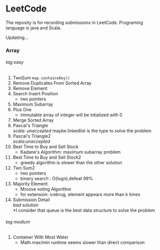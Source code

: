# LeetCode
The reposity is for recording submissions in LeetCode. Programing language is java and Scala. 

Updating...

### Array

###### *tag easy*

1. TwoSum
   `map.containsKey()`
2. Remove Duplicates From Sorted Array
3. Remove Element
4. Search Insert Position 
   * two pointers
5. Maximum Subarray
6. Plus One  
   * immutable array of integer will be intialized with 0
7. Merge Sorted Array
8. Pascal's Triangle  
   *scala: unaccepted* maybe linkedlist is the type to solve the problem  
9. Pascal's Triangle2   
   *scala:unaccepted*  
10. Best Time to Buy and Sell Stock  
    * Kadane's Algorithm: maximum subarray problem  
11. Best Time to Buy and Sell Stock2
    * greedy algorithm is slower than the other solution  
12. Two Sum2  
    * two pointers  
    * binary search : O(logn),defeat 99%  
13. Majority Element 
    * Mroove voting Algorithm  
    * for extension: icebrug, element appears more than k times 
14. Submission Detail  
    *bad solution*  
    *I consider that queue is the best data structure to solve the problem  




###### *tag medium*
1. Container With Most Water  
   * Math.max/min runtime seems slower than direct comparison 



